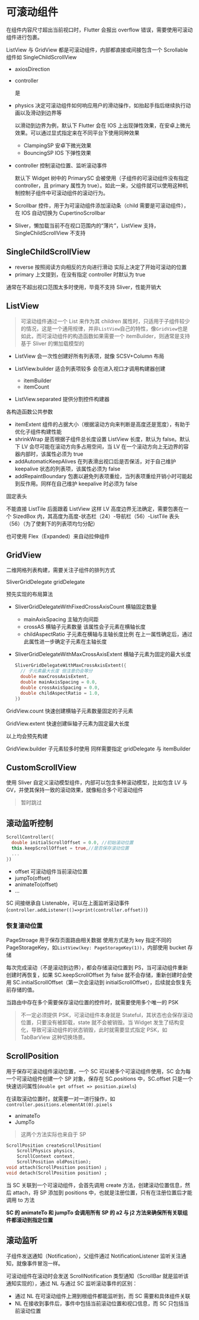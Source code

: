 # 可滚动组件

在组件内容尺寸超出当前视口时，Flutter 会报出 overflow 错误，需要使用可滚动组件进行包裹。

ListView 与 GridView 都是可滚动组件，内部都直接或间接包含一个 Scrollable 组件如 SingleChildScrollView

- axiosDirection

- controller

  是

- physics 决定可滚动组件如何响应用户的滑动操作，如抬起手指后继续执行动画以及滑动到边界等

  以滑动到边界为例，默认下 Flutter 会在 IOS 上出现弹性效果，在安卓上微光效果。可以通过显式指定来在不同平台下使用同种效果

  - ClampingSP 安卓下微光效果
  - BouncingSP IOS 下弹性效果

- controller 控制滚动位置、监听滚动事件

  默认下 Widget 树中的 PrimarySC 会被使用（子组件的可滚动组件没有指定 controller，且 primary 属性为 true）。如此一来，父组件就可以使用这种机制控制子组件中可滚动组件的滚动行为。

- Scrollbar 控件，用于为可滚动组件添加滚动条（child 需要是可滚动组件），在 IOS 自动切换为 CupertinoScrollbar

- Sliver，懒加载当前不在视口范围内的“薄片”，ListView 支持，SingleChildScrollView 不支持

## SingleChildScrollView

- reverse 按照阅读方向相反的方向进行滑动 实际上决定了开始可滚动的位置
- primary 上文提到，在没有指定 controller 时默认为 true

通常在不超出视口范围太多时使用，毕竟不支持 Sliver，性能开销大

## ListView

> 可滚动组件通过一个 List 来作为其 children 属性时，只适用于子组件较少的情况，这是一个通用规律，并非`ListView`自己的特性，像`GridView`也是如此，而可滚动组件的构造函数如果需要一个 itemBuilder，则通常是支持基于 Sliver 的懒加载模型的

- ListView 会一次性创建好所有列表项，就像 SCSV+Column 布局

- ListView.builder 适合列表项较多 会在进入视口才调用构建器创建
  - itemBuilder
  - itemCount
- ListView.separated 提供分割控件构建器

各构造函数公共参数

- itemExtent 组件的占据大小（根据滚动方向来判断是高度还是宽度），有助于优化子组件构建性能
- shrinkWrap 是否根据子组件总长度设置 ListView 长度，默认为 false。默认下 LV 会尽可能在滚动方向多占用空间，当 LV 在一个滚动方向上无边界的容器内部时，该属性必须为 true
- addAutomaticKeepAlives 在列表滑出视口后是否保活，对于自己维护 keepalive 状态的列表项，该属性必须为 false
- addRepaintBoundary 包裹以避免列表项重绘，当列表项重绘开销小时可能起到反作用。同样在自己维护 keepalive 时必须为 false

固定表头

不能直接 ListTile 后面跟着 ListView 这样 LV 高度边界无法确定，需要包裹在一个 SizedBox 内，其高度为高度-状态栏（24）-导航栏（56）-ListTile 表头（56）（为了使剩下的列表项均匀分配）

也可使用 Flex（Expanded）来自动拉伸组件

## GridView

二维网格列表构建，需要关注子组件的排列方式

SliverGridDelegate gridDelegate

预先实现的布局算法

- SliverGridDelegateWithFixedCrossAxisCount 横轴固定数量

  - mainAxisSpacing 主轴方向间距
  - crossAS 横轴子元素数量 该属性会子元素在横轴长度
  - childAspectRatio 子元素在横轴与主轴长度比例 在上一属性确定后，通过此属性进一步确定子元素在主轴长度

- SliverGridDelegateWithMaxCrossAxisExtent 横轴子元素为固定的最大长度

  ```dart
  SliverGridDelegateWithMaxCrossAxisExtent({
    // 子元素最大长度 但注意仍会等分
    double maxCrossAxisExtent,
    double mainAxisSpacing = 0.0,
    double crossAxisSpacing = 0.0,
    double childAspectRatio = 1.0,
  })
  ```

GridView.count 快速创建横轴子元素数量固定的子元素

GridView.extent 快速创建纵轴子元素为固定最大长度

以上均会预先构建

GridView.builder 子元素较多时使用 同样需要指定 gridDelegate 与 itemBuilder

## CustomScrollView

使用 Sliver 自定义滚动模型组件，内部可以包含多种滚动模型，比如包含 LV 与 GV，并使其保持一致的滚动效果，就像粘合多个可滚动组件

> 暂时跳过

## 滚动监听控制

```dart
ScrollController({
  double initialScrollOffset = 0.0, //初始滚动位置
  this.keepScrollOffset = true,//是否保存滚动位置
  ...
})
```

- offset 可滚动组件当前滚动位置
- jumpTo(offset)
- animateTo(offset)
- ...

SC 间接继承自 Listenable，可以在上面监听滚动事件(`controller.addListener(()=>print(controller.offset))`)

### 恢复滚动位置

PageStroage 用于保存页面路由相关数据 使用方式是为 key 指定不同的 PageStorageKey，如`ListView(key: PageStorageKey(1))`，内部使用 bucket 存储

每次完成滚动（不是滚动到边界），都会存储滚动位置到 PS，当可滚动组件重新创建时再恢复，如果 SC.keepScrollOffset 为 false 就不会存储，重新创建时会使用 SC.initialScrollOffset（第一次会滚动到 initialScrollOffset），后续就会恢复先前存储的值。

当路由中存在多个需要保存滚动位置的控件时，就需要使用多个唯一的 PSK

> 不一定必须提供 PSK，可滚动组件本身就是 Stateful，其状态也会保存滚动位置，只要没有被卸载，state 就不会被销毁。当 Widget 发生了结构变化，导致可滚动组件的状态销毁，此时就需要显式指定 PSK，如 TabBarView 这种切换场景。

## ScrollPosition

用于保存可滚动组件滚动位置，一个 SC 可以被多个可滚动组件使用，SC 会为每一个可滚动组件创建一个 SP 对象，保存在 SC.positions 中，SC.offset 只是一个快速访问属性(`double get offset => position.pixels`)

在读取滚动位置时，就需要一对一进行操作，如`controller.positions.elementAt(0).pixels`

- animateTo
- JumpTo

> 这两个方法实际也来自于 SP

```dart
ScrollPosition createScrollPosition(
    ScrollPhysics physics,
    ScrollContext context,
    ScrollPosition oldPosition);
void attach(ScrollPosition position) ;
void detach(ScrollPosition position) ;
```

当 SC 关联到一个可滚动组件，会首先调用 create 方法，创建滚动位置信息，然后 attach，将 SP 添加到 positions 中，也就是注册位置，只有在注册位置后才能调用 to 方法

**SC 的 animateTo 和 jumpTo 会调用所有 SP 的 a2 与 j2 方法来确保所有关联组件都滚动到指定位置**

## 滚动监听

子组件发送通知（Notification），父组件通过 NotificationListener 监听关注通知，就像事件冒泡一样。

可滚动组件在滚动时会发送 ScrollNotification 类型通知（ScrollBar 就是监听该通知实现的），通过 NL 与通过 SC 监听滚动事件的区别：

- 通过 NL 在可滚动组件上溯到根组件都能监听到，而 SC 需要和具体组件关联
- NL 在接收到事件后，事件中包括当前滚动位置和视口信息，而 SC 只包括当前滚动位置
